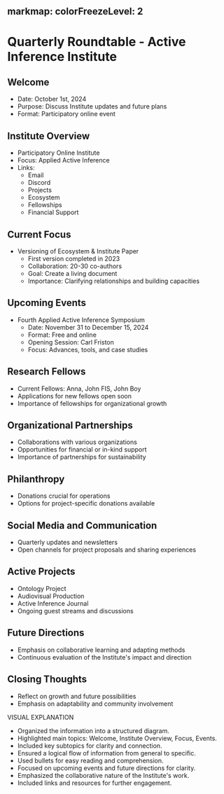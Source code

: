 markmap:
  colorFreezeLevel: 2
---

# Quarterly Roundtable - Active Inference Institute

## Welcome
- Date: October 1st, 2024
- Purpose: Discuss Institute updates and future plans
- Format: Participatory online event

## Institute Overview
- Participatory Online Institute
- Focus: Applied Active Inference
- Links:
  - Email
  - Discord
  - Projects
  - Ecosystem
  - Fellowships
  - Financial Support

## Current Focus
- Versioning of Ecosystem & Institute Paper
  - First version completed in 2023
  - Collaboration: 20-30 co-authors
  - Goal: Create a living document
  - Importance: Clarifying relationships and building capacities

## Upcoming Events
- Fourth Applied Active Inference Symposium
  - Date: November 31 to December 15, 2024
  - Format: Free and online
  - Opening Session: Carl Friston
  - Focus: Advances, tools, and case studies

## Research Fellows
- Current Fellows: Anna, John FIS, John Boy
- Applications for new fellows open soon
- Importance of fellowships for organizational growth

## Organizational Partnerships
- Collaborations with various organizations
- Opportunities for financial or in-kind support
- Importance of partnerships for sustainability

## Philanthropy
- Donations crucial for operations
- Options for project-specific donations available

## Social Media and Communication
- Quarterly updates and newsletters
- Open channels for project proposals and sharing experiences

## Active Projects
- Ontology Project
- Audiovisual Production
- Active Inference Journal
- Ongoing guest streams and discussions

## Future Directions
- Emphasis on collaborative learning and adapting methods
- Continuous evaluation of the Institute's impact and direction

## Closing Thoughts
- Reflect on growth and future possibilities
- Emphasis on adaptability and community involvement

VISUAL EXPLANATION
- Organized the information into a structured diagram.
- Highlighted main topics: Welcome, Institute Overview, Focus, Events.
- Included key subtopics for clarity and connection.
- Ensured a logical flow of information from general to specific.
- Used bullets for easy reading and comprehension.
- Focused on upcoming events and future directions for clarity.
- Emphasized the collaborative nature of the Institute's work.
- Included links and resources for further engagement.

